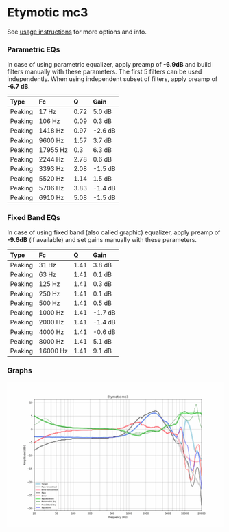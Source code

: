 # Etymotic mc3
See [usage instructions](https://github.com/jaakkopasanen/AutoEq#usage) for more options and info.

### Parametric EQs
In case of using parametric equalizer, apply preamp of **-6.9dB** and build filters manually
with these parameters. The first 5 filters can be used independently.
When using independent subset of filters, apply preamp of **-6.7 dB**.

| Type    | Fc       |    Q | Gain    |
|:--------|:---------|:-----|:--------|
| Peaking | 17 Hz    | 0.72 | 5.0 dB  |
| Peaking | 106 Hz   | 0.09 | 0.3 dB  |
| Peaking | 1418 Hz  | 0.97 | -2.6 dB |
| Peaking | 9600 Hz  | 1.57 | 3.7 dB  |
| Peaking | 17955 Hz | 0.3  | 6.3 dB  |
| Peaking | 2244 Hz  | 2.78 | 0.6 dB  |
| Peaking | 3393 Hz  | 2.08 | -1.5 dB |
| Peaking | 5520 Hz  | 1.14 | 1.5 dB  |
| Peaking | 5706 Hz  | 3.83 | -1.4 dB |
| Peaking | 6910 Hz  | 5.08 | -1.5 dB |

### Fixed Band EQs
In case of using fixed band (also called graphic) equalizer, apply preamp of **-9.6dB**
(if available) and set gains manually with these parameters.

| Type    | Fc       |    Q | Gain    |
|:--------|:---------|:-----|:--------|
| Peaking | 31 Hz    | 1.41 | 3.8 dB  |
| Peaking | 63 Hz    | 1.41 | 0.1 dB  |
| Peaking | 125 Hz   | 1.41 | 0.3 dB  |
| Peaking | 250 Hz   | 1.41 | 0.1 dB  |
| Peaking | 500 Hz   | 1.41 | 0.5 dB  |
| Peaking | 1000 Hz  | 1.41 | -1.7 dB |
| Peaking | 2000 Hz  | 1.41 | -1.4 dB |
| Peaking | 4000 Hz  | 1.41 | -0.6 dB |
| Peaking | 8000 Hz  | 1.41 | 5.1 dB  |
| Peaking | 16000 Hz | 1.41 | 9.1 dB  |

### Graphs
![](./Etymotic%20mc3.png)